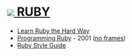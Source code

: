 # [![](https://www.ruby-lang.org/favicon.ico) RUBY](https://www.ruby-lang.org/en/)

* [Learn Ruby the Hard Way](http://learnrubythehardway.org/book/)
* [Programming Ruby](https://ruby-doc.com/docs/ProgrammingRuby/) - 2001 ([no frames](https://ruby-doc.org/docs/ruby-doc-bundle/ProgrammingRuby/book/index.html))
* [Ruby Style Guide](https://rubystyle.guide/)
